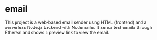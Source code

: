 # email
This project is a web-based email sender using HTML (frontend) and a serverless Node.js backend with Nodemailer. It sends test emails through Ethereal and shows a preview link to view the email.
